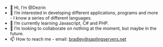 - 👋 Hi, I’m @Dezrin
- 👀 I’m interested in developing different applications, programs and more - I know a series of different languages.
- 🌱 I’m currently learning Javascript, C# and PHP.
- 💞️ I’m looking to collaborate on nothing at the moment, but maybe in the future.
- 📫 How to reach me - email: bradley@saplingservers.net

<!---
Dezrin/Dezrin is a ✨ special ✨ repository because its `README.md` (this file) appears on your GitHub profile.
You can click the Preview link to take a look at your changes.
--->
